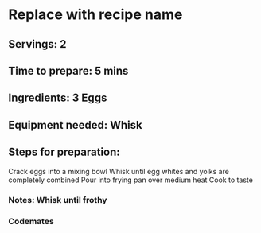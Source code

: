 # Replace with recipe name

## Servings: 2

## Time to prepare: 5 mins

## Ingredients: 3 Eggs


## Equipment needed: Whisk


## Steps for preparation: 
Crack eggs into a mixing bowl
Whisk until egg whites and yolks are completely combined
Pour into frying pan over medium heat
Cook to taste


### Notes: Whisk until frothy



### Codemates #
